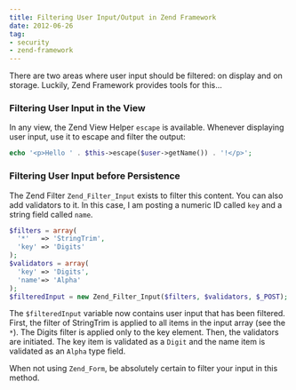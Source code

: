 ```yaml
---
title: Filtering User Input/Output in Zend Framework
date: 2012-06-26
tag:
- security
- zend-framework
---
```

There are two areas where user input should be filtered: on display and on storage.  Luckily, Zend Framework provides tools for this...

<!--more-->

### Filtering User Input in the View

In any view, the Zend View Helper `escape` is available.  Whenever displaying user input, use it to escape and filter the output:

```php
echo '<p>Hello ' . $this->escape($user->getName()) . '!</p>';
```

### Filtering User Input before Persistence 

The Zend Filter `Zend_Filter_Input` exists to filter this content.  You can also add validators to it.  In this case, I am posting a numeric ID called `key` and a string field called `name`.

```php
$filters = array(
  '*'   => 'StringTrim',
  'key' => 'Digits'
);
$validators = array(
  'key' => 'Digits',
  'name'=> 'Alpha'
);
$filteredInput = new Zend_Filter_Input($filters, $validators, $_POST);
```

The `$filteredInput` variable now contains user input that has been filtered.  First, the filter of StringTrim is applied to all items in the input array (see the `*`).  The Digits filter is applied only to the key element.  Then, the validators are initiated.  The key item is validated as a `Digit` and the name item is validated as an `Alpha` type field.

When not using `Zend_Form`, be absolutely certain to filter your input in this method.
